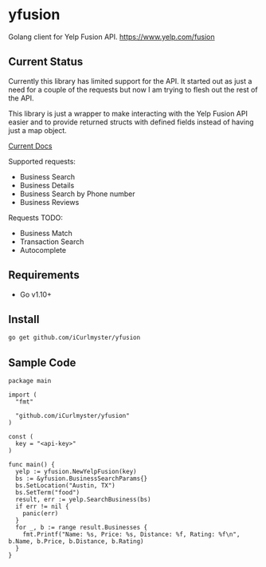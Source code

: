 # yfusion
Golang client for Yelp Fusion API. https://www.yelp.com/fusion

## Current Status

Currently this library has limited support for the API. It started out as just a need for a couple of the requests but now I am
trying to flesh out the rest of the API. 

This library is just a wrapper to make interacting with the Yelp Fusion API easier and to provide returned structs with defined
fields instead of having just a map object.

[Current Docs](https://github.com/iCurlmyster/yfusion/wiki/Docs)

Supported requests:
- Business Search
- Business Details
- Business Search by Phone number
- Business Reviews

Requests TODO:
- Business Match
- Transaction Search
- Autocomplete

## Requirements

- Go v1.10+

## Install

```bash
go get github.com/iCurlmyster/yfusion
```

## Sample Code

```golang
package main

import (
  "fmt"

  "github.com/iCurlmyster/yfusion"
)

const (
  key = "<api-key>"
)

func main() {
  yelp := yfusion.NewYelpFusion(key)
  bs := &yfusion.BusinessSearchParams{}
  bs.SetLocation("Austin, TX")
  bs.SetTerm("food")
  result, err := yelp.SearchBusiness(bs)
  if err != nil {
    panic(err)
  }
  for _, b := range result.Businesses {
    fmt.Printf("Name: %s, Price: %s, Distance: %f, Rating: %f\n", b.Name, b.Price, b.Distance, b.Rating)
  }
}
```

